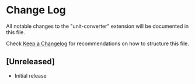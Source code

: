 # Change Log

All notable changes to the "unit-converter" extension will be documented in this file.

Check [Keep a Changelog](http://keepachangelog.com/) for recommendations on how to structure this file.

## [Unreleased]

- Initial release